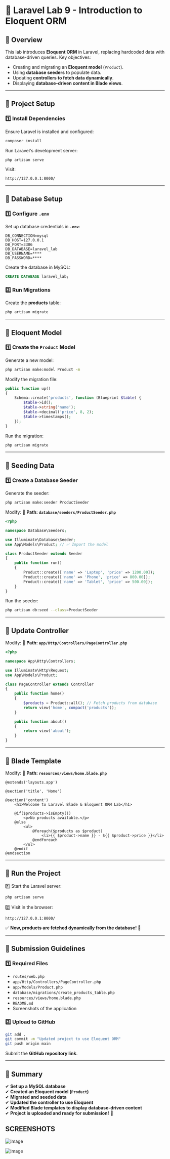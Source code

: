 # 🚆 Laravel Lab 9 - Introduction to Eloquent ORM

## **📌 Overview**
This lab introduces **Eloquent ORM** in Laravel, replacing hardcoded data with database-driven queries. Key objectives:
- Creating and migrating an **Eloquent model** (`Product`).
- Using **database seeders** to populate data.
- Updating **controllers to fetch data dynamically**.
- Displaying **database-driven content in Blade views**.

---

## **📌 Project Setup**
### **1️⃣ Install Dependencies**
Ensure Laravel is installed and configured:
```sh
composer install
```
Run Laravel's development server:
```sh
php artisan serve
```
Visit:
```
http://127.0.0.1:8000/
```

---

## **📌 Database Setup**
### **1️⃣ Configure `.env`**
Set up database credentials in **`.env`**:
```
DB_CONNECTION=mysql
DB_HOST=127.0.0.1
DB_PORT=3306
DB_DATABASE=laravel_lab
DB_USERNAME=****
DB_PASSWORD=****
```
Create the database in MySQL:
```sql
CREATE DATABASE laravel_lab;
```

### **2️⃣ Run Migrations**
Create the **products** table:
```sh
php artisan migrate
```

---

## **📌 Eloquent Model**
### **1️⃣ Create the `Product` Model**
Generate a new model:
```sh
php artisan make:model Product -m
```
Modify the migration file:
```php
public function up()
{
    Schema::create('products', function (Blueprint $table) {
        $table->id();
        $table->string('name');
        $table->decimal('price', 8, 2);
        $table->timestamps();
    });
}
```
Run the migration:
```sh
php artisan migrate
```

---

## **📌 Seeding Data**
### **1️⃣ Create a Database Seeder**
Generate the seeder:
```sh
php artisan make:seeder ProductSeeder
```
Modify:
📂 **Path: `database/seeders/ProductSeeder.php`**
```php
<?php

namespace Database\Seeders;

use Illuminate\Database\Seeder;
use App\Models\Product; // ✅ Import the model

class ProductSeeder extends Seeder
{
    public function run()
    {
        Product::create(['name' => 'Laptop', 'price' => 1200.00]);
        Product::create(['name' => 'Phone', 'price' => 800.00]);
        Product::create(['name' => 'Tablet', 'price' => 500.00]);
    }
}
```
Run the seeder:
```sh
php artisan db:seed --class=ProductSeeder
```

---

## **📌 Update Controller**
Modify:
📂 **Path: `app/Http/Controllers/PageController.php`**
```php
<?php

namespace App\Http\Controllers;

use Illuminate\Http\Request;
use App\Models\Product;

class PageController extends Controller
{
    public function home()
    {
        $products = Product::all(); // Fetch products from database
        return view('home', compact('products'));
    }

    public function about()
    {
        return view('about');
    }
}
```

---

## **📌 Blade Template**
Modify:
📂 **Path: `resources/views/home.blade.php`**
```blade
@extends('layouts.app')

@section('title', 'Home')

@section('content')
    <h1>Welcome to Laravel Blade & Eloquent ORM Lab</h1>

    @if($products->isEmpty())
        <p>No products available.</p>
    @else
        <ul>
            @foreach($products as $product)
                <li>{{ $product->name }} - ${{ $product->price }}</li>
            @endforeach
        </ul>
    @endif
@endsection
```

---

## **📌 Run the Project**
1️⃣ Start the Laravel server:
```sh
php artisan serve
```
2️⃣ Visit in the browser:
```
http://127.0.0.1:8000/
```
✅ **Now, products are fetched dynamically from the database!** 🎉

---

## **📌 Submission Guidelines**
### **1️⃣ Required Files**
- `routes/web.php`
- `app/Http/Controllers/PageController.php`
- `app/Models/Product.php`
- `database/migrations/create_products_table.php`
- `resources/views/home.blade.php`
- `README.md`
- Screenshots of the application

### **2️⃣ Upload to GitHub**
```sh
git add .
git commit -m "Updated project to use Eloquent ORM"
git push origin main
```
Submit the **GitHub repository link**.

---

## **📌 Summary**
✔ **Set up a MySQL database**  
✔ **Created an Eloquent model (`Product`)**  
✔ **Migrated and seeded data**  
✔ **Updated the controller to use Eloquent**  
✔ **Modified Blade templates to display database-driven content**  
✔ **Project is uploaded and ready for submission!** 🚀  

## **SCREENSHOTS**
![image](https://github.com/user-attachments/assets/53434ebd-eeba-4da7-801c-03d7c5bd0623)

![image](https://github.com/user-attachments/assets/53932e4a-42ca-4fd3-b22b-7fda05180bc8)


